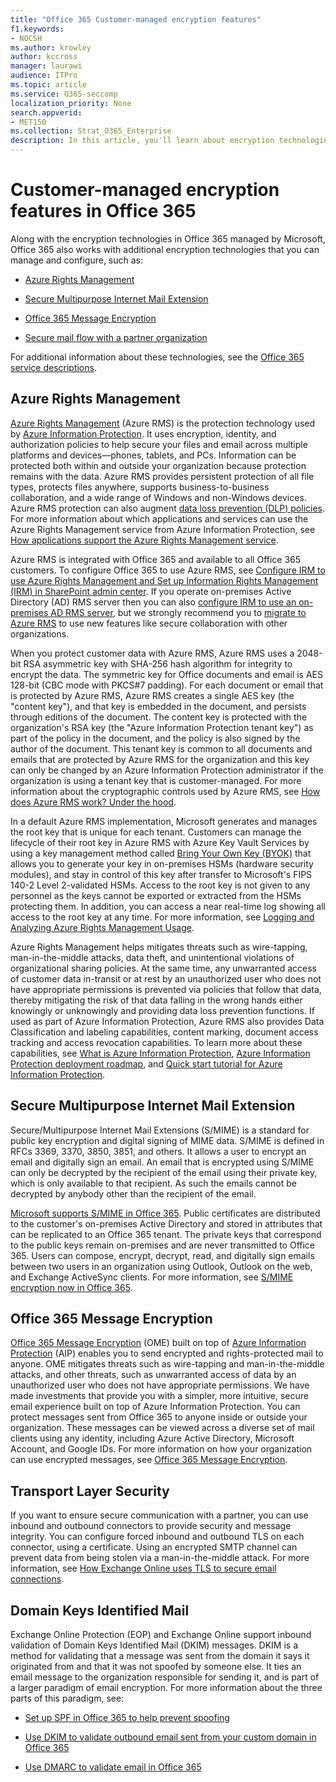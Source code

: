 ```yaml
---
title: "Office 365 Customer-managed encryption features"
f1.keywords:
- NOCSH
ms.author: krowley
author: kccross
manager: laurawi
audience: ITPro
ms.topic: article
ms.service: O365-seccomp
localization_priority: None
search.appverid:
- MET150
ms.collection: Strat_O365_Enterprise
description: In this article, you'll learn about encryption technologies that you can manage and configure in Microsoft Office 365.
---
```


# Customer-managed encryption features in Office 365

Along with the encryption technologies in Office 365 managed by Microsoft, Office 365 also works with additional encryption technologies that you can manage and configure, such as:

- [Azure Rights Management](https://docs.microsoft.com/azure/information-protection/what-is-azure-rms)

- [Secure Multipurpose Internet Mail Extension](https://blogs.technet.com/b/exchange/archive/2014/12/15/how-to-configure-s-mime-in-office-365.aspx)

- [Office 365 Message Encryption](https://products.office.com/en-us/exchange/office-365-message-encryption)

- [Secure mail flow with a partner organization](https://docs.microsoft.com/exchange/mail-flow-best-practices/use-connectors-to-configure-mail-flow/set-up-connectors-for-secure-mail-flow-with-a-partner)

For additional information about these technologies, see the [Office 365 service descriptions](https://technet.microsoft.com/library/office-365-service-descriptions.aspx).

## Azure Rights Management

[Azure Rights Management](https://docs.microsoft.com/azure/information-protection/what-is-azure-rms) (Azure RMS) is the protection technology used by [Azure Information Protection](https://docs.microsoft.com/information-protection/understand-explore/what-is-information-protection). It uses encryption, identity, and authorization policies to help secure your files and email across multiple platforms and devices—phones, tablets, and PCs. Information can be protected both within and outside your organization because protection remains with the data. Azure RMS provides persistent protection of all file types, protects files anywhere, supports business-to-business collaboration, and a wide range of Windows and non-Windows devices. Azure RMS protection can also augment [data loss prevention (DLP) policies](https://docs.microsoft.com/exchange/security-and-compliance/data-loss-prevention/data-loss-prevention). For more information about which applications and services can use the Azure Rights Management service from Azure Information Protection, see [How applications support the Azure Rights Management service](https://docs.microsoft.com/information-protection/understand-explore/applications-support).

Azure RMS is integrated with Office 365 and available to all Office 365 customers. To configure Office 365 to use Azure RMS, see [Configure IRM to use Azure Rights Management and Set up Information Rights Management (IRM) in SharePoint admin center](https://technet.microsoft.com/library/dn151475(v=exchg.150).aspx). If you operate on-premises Active Directory (AD) RMS server then you can also [configure IRM to use an on-premises AD RMS server](https://docs.microsoft.com/office365/SecurityCompliance/configure-irm-to-use-an-on-premises-ad-rms-server), but we strongly recommend you to [migrate to Azure RMS](https://docs.microsoft.com/azure/information-protection/migrate-from-ad-rms-to-azure-rms) to use new features like secure collaboration with other organizations.

When you protect customer data with Azure RMS, Azure RMS uses a 2048-bit RSA asymmetric key with SHA-256 hash algorithm for integrity to encrypt the data. The symmetric key for Office documents and email is AES 128-bit (CBC mode with PKCS#7 padding). For each document or email that is protected by Azure RMS, Azure RMS creates a single AES key (the "content key"), and that key is embedded in the document, and persists through editions of the document. The content key is protected with the organization's RSA key (the "Azure Information Protection tenant key") as part of the policy in the document, and the policy is also signed by the author of the document. This tenant key is common to all documents and emails that are protected by Azure RMS for the organization and this key can only be changed by an Azure Information Protection administrator if the organization is using a tenant key that is customer-managed. For more information about the cryptographic controls used by Azure RMS, see [How does Azure RMS work? Under the hood](https://docs.microsoft.com/information-protection/understand-explore/how-does-it-work).

In a default Azure RMS implementation, Microsoft generates and manages the root key that is unique for each tenant. Customers can manage the lifecycle of their root key in Azure RMS with Azure Key Vault Services by using a key management method called [Bring Your Own Key (BYOK)](https://docs.microsoft.com/azure/information-protection/plan-implement-tenant-key) that allows you to generate your key in on-premises HSMs (hardware security modules), and stay in control of this key after transfer to Microsoft's FIPS 140-2 Level 2-validated HSMs. Access to the root key is not given to any personnel as the keys cannot be exported or extracted from the HSMs protecting them. In addition, you can access a near real-time log showing all access to the root key at any time. For more information, see [Logging and Analyzing Azure Rights Management Usage](https://docs.microsoft.com/azure/information-protection/log-analyze-usage).

Azure Rights Management helps mitigates threats such as wire-tapping, man-in-the-middle attacks, data theft, and unintentional violations of organizational sharing policies. At the same time, any unwarranted access of customer data in-transit or at rest by an unauthorized user who does not have appropriate permissions is prevented via policies that follow that data, thereby mitigating the risk of that data falling in the wrong hands either knowingly or unknowingly and providing data loss prevention functions. If used as part of Azure Information Protection, Azure RMS also provides Data Classification and labeling capabilities, content marking, document access tracking and access revocation capabilities. To learn more about these capabilities, see [What is Azure Information Protection](https://docs.microsoft.com/information-protection/understand-explore/what-is-information-protection), [Azure Information Protection deployment roadmap](https://docs.microsoft.com/information-protection/plan-design/deployment-roadmap), and [Quick start tutorial for Azure Information Protection](https://docs.microsoft.com/information-protection/get-started/infoprotect-quick-start-tutorial).

## Secure Multipurpose Internet Mail Extension

Secure/Multipurpose Internet Mail Extensions (S/MIME) is a standard for public key encryption and digital signing of MIME data. S/MIME is defined in RFCs 3369, 3370, 3850, 3851, and others. It allows a user to encrypt an email and digitally sign an email. An email that is encrypted using S/MIME can only be decrypted by the recipient of the email using their private key, which is only available to that recipient. As such the emails cannot be decrypted by anybody other than the recipient of the email.

[Microsoft supports S/MIME in Office 365](https://blogs.technet.com/b/exchange/archive/2014/12/15/how-to-configure-s-mime-in-office-365.aspx). Public certificates are distributed to the customer's on-premises Active Directory and stored in attributes that can be replicated to an Office 365 tenant. The private keys that correspond to the public keys remain on-premises and are never transmitted to Office 365. Users can compose, encrypt, decrypt, read, and digitally sign emails between two users in an organization using Outlook, Outlook on the web, and Exchange ActiveSync clients. For more information, see [S/MIME encryption now in Office 365](https://blogs.office.com/2014/02/26/smime-encryption-now-in-office-365/).

## Office 365 Message Encryption

[Office 365 Message Encryption](https://products.office.com/exchange/office-365-message-encryption) (OME) built on top of [Azure Information Protection](https://docs.microsoft.com/information-protection/understand-explore/what-is-information-protection) (AIP) enables you to send encrypted and rights-protected mail to anyone. OME mitigates threats such as wire-tapping and man-in-the-middle attacks, and other threats, such as unwarranted access of data by an unauthorized user who does not have appropriate permissions. We have made investments that provide you with a simpler, more intuitive, secure email experience built on top of Azure Information Protection. You can protect messages sent from Office 365 to anyone inside or outside your organization. These messages can be viewed across a diverse set of mail clients using any identity, including Azure Active Directory, Microsoft Account, and Google IDs. For more information on how your organization can use encrypted messages, see [Office 365 Message Encryption](https://support.office.com/article/F87CB016-7876-4317-AE3C-9169B311FF8A).

## Transport Layer Security

If you want to ensure secure communication with a partner, you can use inbound and outbound connectors to provide security and message integrity. You can configure forced inbound and outbound TLS on each connector, using a certificate. Using an encrypted SMTP channel can prevent data from being stolen via a man-in-the-middle attack. For more information, see [How Exchange Online uses TLS to secure email connections](https://support.office.com/article/How-Exchange-Online-uses-TLS-to-secure-email-connections-in-Office-365-4CDE0CDA-3430-4DC0-B489-F2C0736C929F).

## Domain Keys Identified Mail

Exchange Online Protection (EOP) and Exchange Online support inbound validation of Domain Keys Identified Mail (DKIM) messages. DKIM is a method for validating that a message was sent from the domain it says it originated from and that it was not spoofed by someone else. It ties an email message to the organization responsible for sending it, and is part of a larger paradigm of email encryption. For more information about the three parts of this paradigm, see:

- [Set up SPF in Office 365 to help prevent spoofing](https://docs.microsoft.com/office365/SecurityCompliance/set-up-spf-in-office-365-to-help-prevent-spoofing)

- [Use DKIM to validate outbound email sent from your custom domain in Office 365](https://docs.microsoft.com/office365/SecurityCompliance/use-dkim-to-validate-outbound-email)

- [Use DMARC to validate email in Office 365](https://docs.microsoft.com/office365/SecurityCompliance/use-dmarc-to-validate-email)
